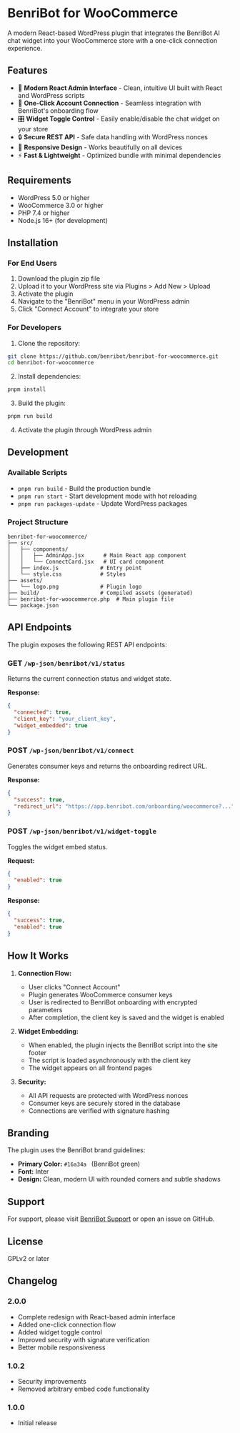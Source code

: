 # BenriBot for WooCommerce

A modern React-based WordPress plugin that integrates the BenriBot AI chat widget into your WooCommerce store with a one-click connection experience.

## Features

- 🎨 **Modern React Admin Interface** - Clean, intuitive UI built with React and WordPress scripts
- 🚀 **One-Click Account Connection** - Seamless integration with BenriBot's onboarding flow
- 🎛️ **Widget Toggle Control** - Easily enable/disable the chat widget on your store
- 🔒 **Secure REST API** - Safe data handling with WordPress nonces
- 📱 **Responsive Design** - Works beautifully on all devices
- ⚡ **Fast & Lightweight** - Optimized bundle with minimal dependencies

## Requirements

- WordPress 5.0 or higher
- WooCommerce 3.0 or higher
- PHP 7.4 or higher
- Node.js 16+ (for development)

## Installation

### For End Users

1. Download the plugin zip file
2. Upload it to your WordPress site via Plugins > Add New > Upload
3. Activate the plugin
4. Navigate to the "BenriBot" menu in your WordPress admin
5. Click "Connect Account" to integrate your store

### For Developers

1. Clone the repository:

```bash
git clone https://github.com/benribot/benribot-for-woocommerce.git
cd benribot-for-woocommerce
```

2. Install dependencies:

```bash
pnpm install
```

3. Build the plugin:

```bash
pnpm run build
```

4. Activate the plugin through WordPress admin

## Development

### Available Scripts

- `pnpm run build` - Build the production bundle
- `pnpm run start` - Start development mode with hot reloading
- `pnpm run packages-update` - Update WordPress packages

### Project Structure

```
benribot-for-woocommerce/
├── src/
│   ├── components/
│   │   ├── AdminApp.jsx      # Main React app component
│   │   └── ConnectCard.jsx   # UI card component
│   ├── index.js             # Entry point
│   └── style.css            # Styles
├── assets/
│   └── logo.png             # Plugin logo
├── build/                   # Compiled assets (generated)
├── benribot-for-woocommerce.php  # Main plugin file
└── package.json
```

## API Endpoints

The plugin exposes the following REST API endpoints:

### GET `/wp-json/benribot/v1/status`

Returns the current connection status and widget state.

**Response:**

```json
{
  "connected": true,
  "client_key": "your_client_key",
  "widget_embedded": true
}
```

### POST `/wp-json/benribot/v1/connect`

Generates consumer keys and returns the onboarding redirect URL.

**Response:**

```json
{
  "success": true,
  "redirect_url": "https://app.benribot.com/onboarding/woocommerce?..."
}
```

### POST `/wp-json/benribot/v1/widget-toggle`

Toggles the widget embed status.

**Request:**

```json
{
  "enabled": true
}
```

**Response:**

```json
{
  "success": true,
  "enabled": true
}
```

## How It Works

1. **Connection Flow:**

   - User clicks "Connect Account"
   - Plugin generates WooCommerce consumer keys
   - User is redirected to BenriBot onboarding with encrypted parameters
   - After completion, the client key is saved and the widget is enabled

2. **Widget Embedding:**

   - When enabled, the plugin injects the BenriBot script into the site footer
   - The script is loaded asynchronously with the client key
   - The widget appears on all frontend pages

3. **Security:**
   - All API requests are protected with WordPress nonces
   - Consumer keys are securely stored in the database
   - Connections are verified with signature hashing

## Branding

The plugin uses the BenriBot brand guidelines:

- **Primary Color:** `#16a34a ` (BenriBot green)
- **Font:** Inter
- **Design:** Clean, modern UI with rounded corners and subtle shadows

## Support

For support, please visit [BenriBot Support](https://benribot.com/support) or open an issue on GitHub.

## License

GPLv2 or later

## Changelog

### 2.0.0

- Complete redesign with React-based admin interface
- Added one-click connection flow
- Added widget toggle control
- Improved security with signature verification
- Better mobile responsiveness

### 1.0.2

- Security improvements
- Removed arbitrary embed code functionality

### 1.0.0

- Initial release
